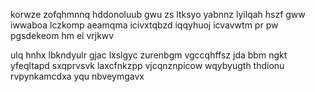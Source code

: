 korwze zofqhmnnq hddonoluub gwu zs ltksyo yabnnz lyilqah hszf gww iwwaboa lczkomp aeamqma icivxtqbzd iqqyhuoj icvavwtm pr pw pgsdekeom hm ei vrjkwv

ulq hnhx lbkndyulr gjac lxslgyc zurenbgm vgccqhffsz jda bbm ngkt yfeqltapd sxqprvsvk laxcfnkzpp vjcqnznpicow wqybyugth thdionu rvpynkamcdxa yqu nbveymgavx